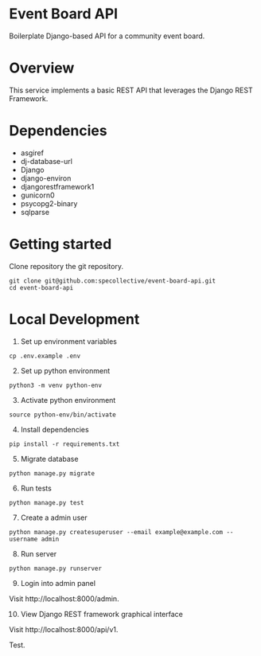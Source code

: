 # Event Board API

Boilerplate Django-based API for a community event board.

# Overview

This service implements a basic REST API that leverages the Django REST Framework.

# Dependencies

- asgiref
- dj-database-url
- Django
- django-environ
- djangorestframework1
- gunicorn0
- psycopg2-binary
- sqlparse

# Getting started

Clone repository the git repository.

```
git clone git@github.com:specollective/event-board-api.git
cd event-board-api
```

# Local Development

1. Set up environment variables

  ```
  cp .env.example .env
  ```

2. Set up python environment

  ```
  python3 -m venv python-env
  ```

3. Activate python environment

  ```
  source python-env/bin/activate
  ```

4. Install dependencies

  ```
  pip install -r requirements.txt
  ```

5. Migrate database

  ```
  python manage.py migrate
  ```

6. Run tests

  ```
  python manage.py test
  ```

7. Create a admin user

  ```
  python manage.py createsuperuser --email example@example.com --username admin
  ```

8. Run server
```
python manage.py runserver
```

9. Login into admin panel

  Visit http://localhost:8000/admin.

10. View Django REST framework graphical interface

  Visit http://localhost:8000/api/v1.


Test.
